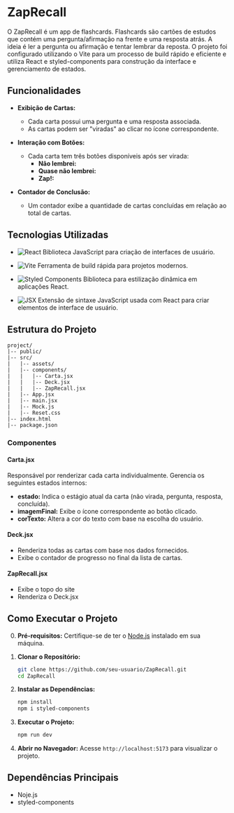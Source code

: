# ZapRecall

O ZapRecall é um app de flashcards. Flashcards são cartões de estudos que contém uma pergunta/afirmação na frente e uma resposta atrás. A ideia é ler a pergunta ou afirmação e tentar lembrar da reposta. O projeto foi configurado utilizando o Vite para um processo de build rápido e eficiente e utiliza React e styled-components para construção da interface e gerenciamento de estados.

## Funcionalidades

- **Exibição de Cartas:**
  - Cada carta possui uma pergunta e uma resposta associada.
  - As cartas podem ser "viradas" ao clicar no ícone correspondente.

- **Interação com Botões:**
  - Cada carta tem três botões disponíveis após ser virada:
    - **Não lembrei:** 
    - **Quase não lembrei:** 
    - **Zap!:** 
  
- **Contador de Conclusão:**
  - Um contador exibe a quantidade de cartas concluídas em relação ao total de cartas.

## Tecnologias Utilizadas

- ![React](https://img.shields.io/badge/-React-61DAFB?logo=react&logoColor=white&style=flat-square)
  Biblioteca JavaScript para criação de interfaces de usuário.  

- ![Vite](https://img.shields.io/badge/-Vite-646CFF?logo=vite&logoColor=white&style=flat-square)
  Ferramenta de build rápida para projetos modernos.

- ![Styled Components](https://img.shields.io/badge/-Styled--Components-DB7093?logo=styled-components&logoColor=white&style=flat-square)
  Biblioteca para estilização dinâmica em aplicações React. 

- ![JSX](https://img.shields.io/badge/-JSX-61DAFB?logo=react&logoColor=white&style=flat-square)
  Extensão de sintaxe JavaScript usada com React para criar elementos de interface de usuário.  

## Estrutura do Projeto

```
project/
|-- public/
|-- src/
|   |-- assets/
|   |-- components/
|   |   |-- Carta.jsx
|   |   |-- Deck.jsx
|   |   |-- ZapRecall.jsx
|   |-- App.jsx
|   |-- main.jsx
|   |-- Mock.js
|   |-- Reset.css
|-- index.html
|-- package.json
```

### Componentes

#### Carta.jsx
Responsável por renderizar cada carta individualmente. Gerencia os seguintes estados internos:
- **estado:** Indica o estágio atual da carta (não virada, pergunta, resposta, concluída).
- **imagemFinal:** Exibe o ícone correspondente ao botão clicado.
- **corTexto:** Altera a cor do texto com base na escolha do usuário.

#### Deck.jsx
- Renderiza todas as cartas com base nos dados fornecidos.
- Exibe o contador de progresso no final da lista de cartas.

#### ZapRecall.jsx
- Exibe o topo do site
- Renderiza o Deck.jsx

## Como Executar o Projeto

0. **Pré-requisitos:**
   Certifique-se de ter o [Node.js](https://nodejs.org) instalado em sua máquina.

1. **Clonar o Repositório:**
   ```bash
   git clone https://github.com/seu-usuario/ZapRecall.git
   cd ZapRecall
   ```

2. **Instalar as Dependências:**
   ```bash
   npm install 
   npm i styled-components
   ```

3. **Executar o Projeto:**
   ```bash
   npm run dev
   ```

4. **Abrir no Navegador:**
   Acesse `http://localhost:5173` para visualizar o projeto.

## Dependências Principais

- Noje.js
- styled-components
